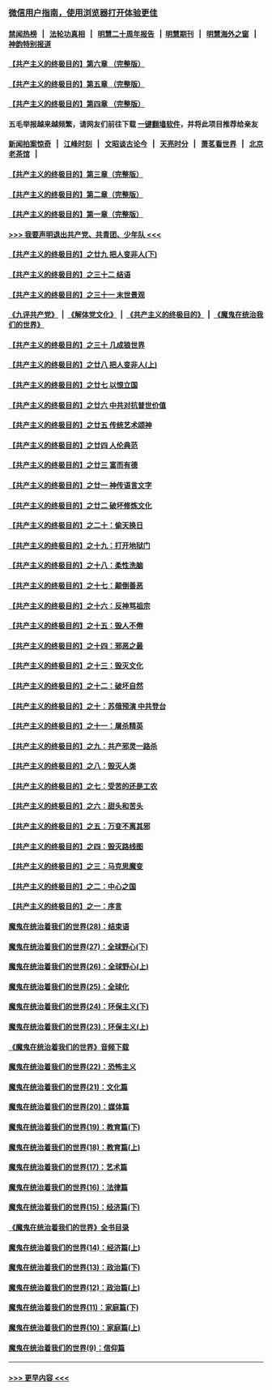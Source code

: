 ### [微信用户指南，使用浏览器打开体验更佳](https://github.com/gfw-breaker/banned-news1/blob/master/indexes/wechat-guide.md?t=0)
#### [禁闻热榜](热点新闻.md?t=0)  &nbsp;&nbsp;|&nbsp;&nbsp; [法轮功真相](https://github.com/gfw-breaker/truth/blob/master/README.md?t=0) &nbsp;&nbsp;|&nbsp;&nbsp; [明慧二十周年报告](https://github.com/gfw-breaker/mh-reports/blob/master/README.md?t=0) &nbsp;&nbsp;|&nbsp;&nbsp;[明慧期刊](https://github.com/gfw-breaker/mh-qikan) &nbsp;&nbsp;|&nbsp;&nbsp; [明慧海外之窗](https://github.com/gfw-breaker/mh-news/blob/master/README.md?t=0) &nbsp;&nbsp;|&nbsp;&nbsp; [神韵特别报道](https://github.com/gfw-breaker/mh-news/blob/master/shenyun.md?t=0)
#### [【共产主义的终极目的】第六章 （完整版）](../pages/nsc422/n11428913.md?t=02090233) 
#### [【共产主义的终极目的】第五章 （完整版）](../pages/nsc422/n11428912.md?t=02090233) 
#### [【共产主义的终极目的】第四章 （完整版）](../pages/nsc422/n11428907.md?t=02090233) 
#### 五毛举报越来越频繁，请网友们前往下载 [一键翻墙软件](https://github.com/gfw-breaker/ssr-accounts)，并将此项目推荐给亲友
#### [新闻拍案惊奇](https://github.com/gfw-breaker/banned-news1/blob/master/pages/link4.md) &nbsp;&nbsp;|&nbsp;&nbsp; [江峰时刻](https://github.com/gfw-breaker/banned-news1/blob/master/pages/link4.md) &nbsp;&nbsp;|&nbsp;&nbsp; [文昭谈古论今](https://github.com/gfw-breaker/banned-news1/blob/master/pages/link4.md) &nbsp;&nbsp;|&nbsp;&nbsp; [天亮时分](https://github.com/gfw-breaker/banned-news1/blob/master/pages/link4.md) &nbsp;&nbsp;|&nbsp;&nbsp; [萧茗看世界](https://github.com/gfw-breaker/banned-news1/blob/master/pages/link4.md) &nbsp;&nbsp;|&nbsp;&nbsp; [北京老茶馆](https://github.com/gfw-breaker/banned-news1/blob/master/pages/link4.md) &nbsp;&nbsp;|&nbsp;&nbsp; 
#### [【共产主义的终极目的】第三章（完整版）](../pages/nsc422/n11428848.md?t=02090233) 
#### [【共产主义的终极目的】第二章（完整版）](../pages/nsc422/n11428831.md?t=02090233) 
#### [【共产主义的终极目的】第一章（完整版）](../pages/nsc422/n11417651.md?t=02090233) 
#### [>>> 我要声明退出共产党、共青团、少年队 <<<](https://github.com/begood0513/goodnews/blob/master/quit/letter.md) 
#### [【共产主义的终极目的】之廿九 把人变非人(下)](../pages/nsc422/n11344140.md?t=02090233) 
#### [【共产主义的终极目的】之三十二 结语](../pages/nsc422/n11360535.md?t=02090233) 
#### [【共产主义的终极目的】之三十一 末世景观](../pages/nsc422/n11351129.md?t=02090233) 
#### [《九评共产党》](https://github.com/begood0513/9ping.md/blob/master/README.md) &nbsp;|&nbsp; [《解体党文化》](../../../../jtdwh.md/blob/master/README.md)  &nbsp;|&nbsp; [《共产主义的终极目的》](../../../../gczydzjmd.md/blob/master/README.md) &nbsp;|&nbsp; [《魔鬼在统治我们的世界》](../../../../mgztzwmdsj.md/blob/master/README.md) 
#### [【共产主义的终极目的】之三十 几成狼世界](../pages/nsc422/n11348280.md?t=02090233) 
#### [【共产主义的终极目的】之廿八 把人变非人(上)](../pages/nsc422/n11340492.md?t=02090233) 
#### [【共产主义的终极目的】之廿七 以恨立国](../pages/nsc422/n11336944.md?t=02090233) 
#### [【共产主义的终极目的】之廿六 中共对抗普世价值](../pages/nsc422/n11324785.md?t=02090233) 
#### [【共产主义的终极目的】之廿五 传统艺术颂神](../pages/nsc422/n11296396.md?t=02090233) 
#### [【共产主义的终极目的】之廿四 人伦典范](../pages/nsc422/n11296397.md?t=02090233) 
#### [【共产主义的终极目的】之廿三 富而有德](../pages/nsc422/n11283598.md?t=02090233) 
#### [【共产主义的终极目的】之廿一 神传语言文字](../pages/nsc422/n11263265.md?t=02090233) 
#### [【共产主义的终极目的】之廿二 破坏修炼文化](../pages/nsc422/n11245728.md?t=02090233) 
#### [【共产主义的终极目的】之二十：偷天换日](../pages/nsc422/n11238846.md?t=02090233) 
#### [【共产主义的终极目的】之十九：打开地狱门](../pages/nsc422/n11206376.md?t=02090233) 
#### [【共产主义的终极目的】之十八：柔性洗脑](../pages/nsc422/n11199994.md?t=02090233) 
#### [【共产主义的终极目的】之十七：颠倒善恶](../pages/nsc422/n11179782.md?t=02090233) 
#### [【共产主义的终极目的】之十六：反神骂祖宗](../pages/nsc422/n11166798.md?t=02090233) 
#### [【共产主义的终极目的】之十五：毁人不倦](../pages/nsc422/n11166792.md?t=02090233) 
#### [【共产主义的终极目的】之十四：邪恶之最](../pages/nsc422/n11150249.md?t=02090233) 
#### [【共产主义的终极目的】之十三：毁灭文化](../pages/nsc422/n11135227.md?t=02090233) 
#### [【共产主义的终极目的】之十二：破坏自然](../pages/nsc422/n11135214.md?t=02090233) 
#### [【共产主义的终极目的】之十：苏俄预演 中共登台](../pages/nsc422/n11118424.md?t=02090233) 
#### [【共产主义的终极目的】之十一：屠杀精英](../pages/nsc422/n11118442.md?t=02090233) 
#### [【共产主义的终极目的】之九：共产邪灵一路杀](../pages/nsc422/n11114139.md?t=02090233) 
#### [【共产主义的终极目的】之八：毁灭人类](../pages/nsc422/n11108503.md?t=02090233) 
#### [【共产主义的终极目的】之七：受苦的还是工农](../pages/nsc422/n11101809.md?t=02090233) 
#### [【共产主义的终极目的】之六：甜头和苦头](../pages/nsc422/n11096971.md?t=02090233) 
#### [【共产主义的终极目的】之五：万变不离其邪](../pages/nsc422/n11091285.md?t=02090233) 
#### [【共产主义的终极目的】之四：毁灭路线图](../pages/nsc422/n11086284.md?t=02090233) 
#### [【共产主义的终极目的】之三：马克思魔变](../pages/nsc422/n11061941.md?t=02090233) 
#### [【共产主义的终极目的】之二：中心之国](../pages/nsc422/n11047728.md?t=02090233) 
#### [【共产主义的终极目的】之一：序言](../pages/nsc422/n11086077.md?t=02090233) 
#### [魔鬼在统治着我们的世界(28)：结束语](../pages/nsc422/n10936246.md?t=02090233) 
#### [魔鬼在统治着我们的世界(27)：全球野心(下)](../pages/nsc422/n10928319.md?t=02090233) 
#### [魔鬼在统治着我们的世界(26)：全球野心(上)](../pages/nsc422/n10900318.md?t=02090233) 
#### [魔鬼在统治着我们的世界(25)：全球化](../pages/nsc422/n10788205.md?t=02090233) 
#### [魔鬼在统治着我们的世界(24)：环保主义(下)](../pages/nsc422/n10695307.md?t=02090233) 
#### [魔鬼在统治着我们的世界(23)：环保主义(上)](../pages/nsc422/n10688613.md?t=02090233) 
#### [《魔鬼在统治着我们的世界》音频下载](../pages/nsc422/n10635553.md?t=02090233) 
#### [魔鬼在统治着我们的世界(22)：恐怖主义](../pages/nsc422/n10614727.md?t=02090233) 
#### [魔鬼在统治着我们的世界(21)：文化篇](../pages/nsc422/n10597706.md?t=02090233) 
#### [魔鬼在统治着我们的世界(20)：媒体篇](../pages/nsc422/n10586579.md?t=02090233) 
#### [魔鬼在统治着我们的世界(19)：教育篇(下)](../pages/nsc422/n10564808.md?t=02090233) 
#### [魔鬼在统治着我们的世界(18)：教育篇(上)](../pages/nsc422/n10526970.md?t=02090233) 
#### [魔鬼在统治着我们的世界(17)：艺术篇](../pages/nsc422/n10499093.md?t=02090233) 
#### [魔鬼在统治着我们的世界(16)：法律篇](../pages/nsc422/n10485969.md?t=02090233) 
#### [魔鬼在统治着我们的世界(15)：经济篇(下)](../pages/nsc422/n10469975.md?t=02090233) 
#### [《魔鬼在统治着我们的世界》全书目录](../pages/nsc422/n10464261.md?t=02090233) 
#### [魔鬼在统治着我们的世界(14)：经济篇(上)](../pages/nsc422/n10457370.md?t=02090233) 
#### [魔鬼在统治着我们的世界(13)：政治篇(下)](../pages/nsc422/n10448270.md?t=02090233) 
#### [魔鬼在统治着我们的世界(12)：政治篇(上)](../pages/nsc422/n10444576.md?t=02090233) 
#### [魔鬼在统治着我们的世界(11)：家庭篇(下)](../pages/nsc422/n10440961.md?t=02090233) 
#### [魔鬼在统治着我们的世界(10)：家庭篇(上)](../pages/nsc422/n10435448.md?t=02090233) 
#### [魔鬼在统治着我们的世界(9)：信仰篇](../pages/nsc422/n10432159.md?t=02090233) 

----
#### [ >>> 更早内容 <<< ](../indexes/nsc422-earlier.md)
